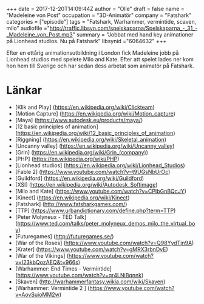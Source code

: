 +++
date = 2017-12-20T14:09:44Z
author = "Olle"
draft = false
name = "Madeleine von Post"
occupation = "3D-Animatör"
company = "Fatshark"
categories = ["episode"]
tags = "Fatshark, Warhammer, vermintide, scaven, milo"
audiofile ="http://traffic.libsyn.com/spelskaparna/Spelskaparna_-_31_-_Madeleine_von_Post.mp3"
summary = "Jobbat med hand key animationer på Lionhead studios. Nu på Fatshark"
libsynid ="6064632"
+++

Efter en ettårig animationsutbildning i London fick Madeleine jobb på
Lionhead studios med spelete Milo and Kate. Efter att spelet lades ner
kom hon hem till Sverige och har sedan dess arbetat som animatör på
Fatshark.

# Länkar
* [Klik and Play] (https://en.wikipedia.org/wiki/Clickteam)
* [Motion Capture] (https://en.wikipedia.org/wiki/Motion_capture)
* [Maya] (https://www.autodesk.eu/products/maya/)
* [12 basic principles of animation] (https://en.wikipedia.org/wiki/12_basic_principles_of_animation)
* [Riggning] (https://en.wikipedia.org/wiki/Skeletal_animation)
* [Uncanny valley] (https://en.wikipedia.org/wiki/Uncanny_valley)
* [Grin] (https://en.wikipedia.org/wiki/Grin_(company))
* [PHP] (https://en.wikipedia.org/wiki/PHP)
* [Lionhead studios] (https://en.wikipedia.org/wiki/Lionhead_Studios)
* [Fable 2] (https://www.youtube.com/watch?v=t9UGsNbUrOc)
* [Guildford] (https://en.wikipedia.org/wiki/Guildford)
* [XSI] (https://en.wikipedia.org/wiki/Autodesk_Softimage)
* [Milo and Kate] (https://www.youtube.com/watch?v=CPIbGnBQcJY)
* [Kinect] (https://en.wikipedia.org/wiki/Kinect)
* [Fatshark] (http://www.fatsharkgames.com/)
* [TTP] (https://www.urbandictionary.com/define.php?term=TTP)
* [Peter Molyneux - TED Talk] (https://www.ted.com/talks/peter_molyneux_demos_milo_the_virtual_boy)
* [Futuregames] (http://futuregames.se/)
* [War of the Roses] (https://www.youtube.com/watch?v=Q98YydTjn9A)
* [Krater] (https://www.youtube.com/watch?v=gMRX3rbnDvE)
* [War of the Vikings] (https://www.youtube.com/watch?v=I23kbQozAEQ&t=966s)
* [Warhammer: End Times - Vermintide] (https://www.youtube.com/watch?v=qr4LNiBqnnk)
* [Skaven] (http://warhammerfantasy.wikia.com/wiki/Skaven)
* [Warhammer: Vermintide 2 ] (https://www.youtube.com/watch?v=AovSuioMM2w)
